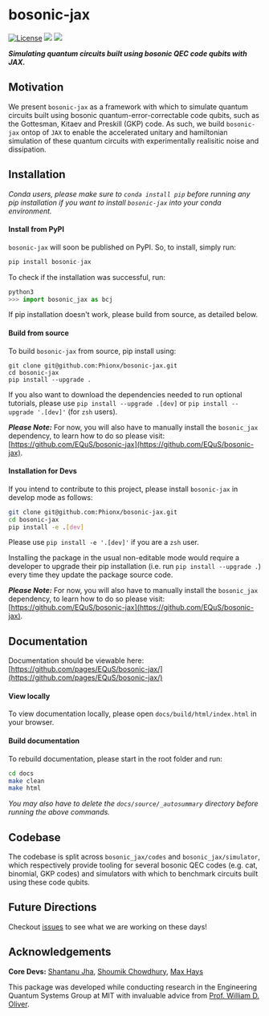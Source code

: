 # bosonic-jax

[![License](https://img.shields.io/github/license/Phionx/bosonic-jax.svg?style=popout-square)](https://opensource.org/licenses/MIT) [![](https://img.shields.io/github/release/Phionx/bosonic-jax.svg?style=popout-square)](https://github.com/Phionx/bosonic-jax/releases) [![](https://img.shields.io/pypi/dm/bosonic-jax.svg?style=popout-square)](https://pypi.org/project/bosonic-jax/)

***Simulating quantum circuits built using bosonic QEC code qubits with JAX.***

## Motivation

We present `bosonic-jax` as a framework with which to simulate quantum circuits built using bosonic quantum-error-correctable code qubits, such as the Gottesman, Kitaev and Preskill (GKP) code. As such, we build `bosonic-jax` ontop of `JAX` to enable the accelerated unitary and hamiltonian simulation of these quantum circuits with experimentally realisitic noise and dissipation.


## Installation

*Conda users, please make sure to `conda install pip` before running any pip installation if you want to install `bosonic-jax` into your conda environment.*

#### Install from PyPI

`bosonic-jax` will soon be published on PyPI. So, to install, simply run:

```python
pip install bosonic-jax
```


To check if the installation was successful, run:
```python
python3
>>> import bosonic_jax as bcj
```

If pip installation doesn't work, please build from source, as detailed below. 

#### Build from source

To build `bosonic-jax` from source, pip install using:
```
git clone git@github.com:Phionx/bosonic-jax.git
cd bosonic-jax
pip install --upgrade .
```

If you also want to download the dependencies needed to run optional tutorials, please use `pip install --upgrade .[dev]` or `pip install --upgrade '.[dev]'` (for `zsh` users).

***Please Note:***
For now, you will also have to manually install the `bosonic_jax` dependency, to learn how to do so please visit: [https://github.com/EQuS/bosonic-jax](https://github.com/EQuS/bosonic-jax).

#### Installation for Devs

If you intend to contribute to this project, please install `bosonic-jax` in develop mode as follows:
```sh
git clone git@github.com:Phionx/bosonic-jax.git
cd bosonic-jax
pip install -e .[dev]
```
Please use `pip install -e '.[dev]'` if you are a `zsh` user.


Installing the package in the usual non-editable mode would require a developer to upgrade their pip installation (i.e. run `pip install --upgrade .`) every time they update the package source code.

***Please Note:***
For now, you will also have to manually install the `bosonic_jax` dependency, to learn how to do so please visit: [https://github.com/EQuS/bosonic-jax](https://github.com/EQuS/bosonic-jax).


## Documentation

Documentation should be viewable here: [https://github.com/pages/EQuS/bosonic-jax/](https://github.com/pages/EQuS/bosonic-jax/) 

#### View locally


To view documentation locally, please open `docs/build/html/index.html` in your browser.


#### Build documentation 

To rebuild documentation, please start in the root folder and run:

```sh
cd docs
make clean
make html
```

*You may also have to delete the `docs/source/_autosummary` directory before running the above commands.*

## Codebase

The codebase is split across `bosonic_jax/codes` and `bosonic_jax/simulator`, which respectively provide tooling for several bosonic QEC codes (e.g. cat, binomial, GKP codes) and simulators with which to benchmark circuits built using these code qubits.

## Future Directions

Checkout [issues](https://github.com/Phionx/bosonic-jax/issues) to see what we are working on these days!

## Acknowledgements 

**Core Devs:** [Shantanu Jha](https://github.com/Phionx), [Shoumik Chowdhury](https://github.com/shoumikdc), [Max Hays](https://scholar.google.com/citations?user=06z0MjwAAAAJ&hl=en)

This package was developed while conducting research in the Engineering Quantum Systems Group at MIT with invaluable advice from [Prof. William D. Oliver](https://equs.mit.edu/william-d-oliver/).